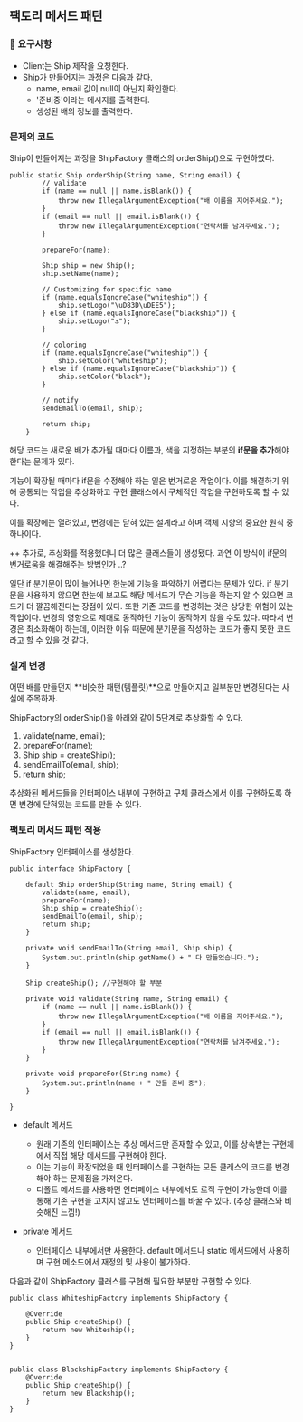 ## 팩토리 메서드 패턴

### 🤔 요구사항
- Client는 Ship 제작을 요청한다.
- Ship가 만들어지는 과정은 다음과 같다.
    - name, email 값이 null이 아닌지 확인한다.
    - '준비중'이라는 메시지를 출력한다.
    - 생성된 배의 정보를 출력한다.

### 문제의 코드

Ship이 만들어지는 과정을 ShipFactory 클래스의 orderShip()으로 구현하였다.

```
public static Ship orderShip(String name, String email) {
        // validate
        if (name == null || name.isBlank()) {
            throw new IllegalArgumentException("배 이름을 지어주세요.");
        }
        if (email == null || email.isBlank()) {
            throw new IllegalArgumentException("연락처를 남겨주세요.");
        }

        prepareFor(name);

        Ship ship = new Ship();
        ship.setName(name);

        // Customizing for specific name
        if (name.equalsIgnoreCase("whiteship")) {
            ship.setLogo("\uD83D\uDEE5️");
        } else if (name.equalsIgnoreCase("blackship")) {
            ship.setLogo("⚓");
        }

        // coloring
        if (name.equalsIgnoreCase("whiteship")) {
            ship.setColor("whiteship");
        } else if (name.equalsIgnoreCase("blackship")) {
            ship.setColor("black");
        }

        // notify
        sendEmailTo(email, ship);

        return ship;
    }
```

해당 코드는 새로운 배가 추가될 때마다 이름과, 색을 지정하는 부분의 **if문을 추가**해야 한다는 문제가 있다.

기능이 확장될 때마다 if문을 수정해야 하는 일은 번거로운 작업이다. 이를 해결하기 위해 공통되는 작업을 추상화하고 구현 클래스에서 구체적인 작업을 구현하도록 할 수 있다.

이를 확장에는 열려있고, 변경에는 닫혀 있는 설계라고 하며 객체 지향의 중요한 원칙 중 하나이다.

++ 추가로, 추상화를 적용했더니 더 많은 클래스들이 생성됐다. 과연 이 방식이 if문의 번거로움을 해결해주는 방법인가 ..?

일단 if 분기문이 많이 늘어나면 한눈에 기능을 파악하기 어렵다는 문제가 있다. if 분기문을 사용하지 않으면 한눈에 보고도 해당 메서드가 무슨 기능을 하는지 알 수 있으면 코드가 더 깔끔해진다는 장점이 있다. 또한 기존 코드를 변경하는 것은 상당한 위험이 있는 작업이다. 변경의 영향으로 제대로 동작하던 기능이 동작하지 않을 수도 있다. 따라서 변경은 최소화해야 하는데, 이러한 이유 때문에 분기문을 작성하는 코드가 좋지 못한 코드라고 할 수 있을 것 같다.

### 설계 변경

어떤 배를 만들던지 **비슷한 패턴(템플릿)**으로 만들어지고 일부분만 변경된다는 사실에 주목하자.

ShipFactory의 orderShip()을 아래와 같이 5단계로 추상화할 수 있다.

1. validate(name, email);
2. prepareFor(name);
3. Ship ship = createShip();
4. sendEmailTo(email, ship);
5. return ship;

추상화된 메서드들을 인터페이스 내부에 구현하고 구체 클래스에서 이를 구현하도록 하면 변경에 닫혀있는 코드를 만들 수 있다.

### 팩토리 메서드 패턴 적용

ShipFactory 인터페이스를 생성한다.

```
public interface ShipFactory {

    default Ship orderShip(String name, String email) {
        validate(name, email);
        prepareFor(name);
        Ship ship = createShip();
        sendEmailTo(email, ship);
        return ship;
    }

    private void sendEmailTo(String email, Ship ship) {
        System.out.println(ship.getName() + " 다 만들었습니다.");
    }

    Ship createShip(); //구현해야 할 부분

    private void validate(String name, String email) {
        if (name == null || name.isBlank()) {
            throw new IllegalArgumentException("배 이름을 지어주세요.");
        }
        if (email == null || email.isBlank()) {
            throw new IllegalArgumentException("연락처를 남겨주세요.");
        }
    }

    private void prepareFor(String name) {
        System.out.println(name + " 만들 준비 중");
    }

}

```

- default 메서드
    - 원래 기존의 인터페이스는 추상 메서드만 존재할 수 있고, 이를 상속받는 구현체에서 직접 해당 메서드를 구현해야 한다.
    - 이는 기능이 확장되었을 때 인터페이스를 구현하는 모든 클래스의 코드를 변경해야 하는 문제점을 가져온다.
    - 디폴트 메서드를 사용하면 인터페이스 내부에서도 로직 구현이 가능한데 이를 통해 기존 구현을 고치지 않고도 인터페이스를 바꿀 수 있다. (추상 클래스와 비슷해진 느낌!)

- private 메서드
    - 인터페이스 내부에서만 사용한다. default 메서드나 static 메서드에서 사용하며 구현 메소드에서 재정의 및 사용이 불가하다.


다음과 같이 ShipFactory 클래스를 구현해 필요한 부분만 구현할 수 있다.

```
public class WhiteshipFactory implements ShipFactory {

    @Override
    public Ship createShip() {
        return new Whiteship();
    }
}


public class BlackshipFactory implements ShipFactory {
    @Override
    public Ship createShip() {
        return new Blackship();
    }
}


```